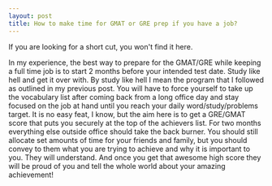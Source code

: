 ```yaml
---
layout: post
title: How to make time for GMAT or GRE prep if you have a job?
---
```


If you are looking for a short cut, you won't find it here.

In my experience, the best way to prepare for the GMAT/GRE while keeping a full time job is to start 2 months before your intended test date. Study like hell and get it over with. By study like hell I mean the program that I followed as outlined in my previous post. You will have to force yourself to take up the vocabulary list after coming back from a long office day and stay focused on the job at hand until you reach your daily word/study/problems target. It is no easy feat, I know, but the aim here is to get a GRE/GMAT score that puts you securely at the top of the achievers list. For two months everything else outside office should take the back burner. You should still allocate set amounts of time for your friends and family, but you should convey to them what you are trying to achieve and why it is important to you. They will understand. And once you get that awesome high score they will be proud of you and tell the whole world about your amazing achievement!
